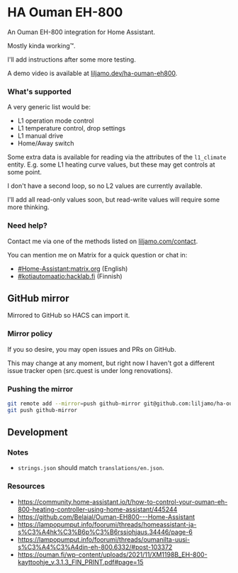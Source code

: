 # HA Ouman EH-800

An Ouman EH-800 integration for Home Assistant.

Mostly kinda working™.

I'll add instructions after some more testing.

A demo video is available at [liljamo.dev/ha-ouman-eh800](https://liljamo.dev/ha-ouman-eh800/).

### What's supported

A very generic list would be:
- L1 operation mode control
- L1 temperature control, drop settings
- L1 manual drive
- Home/Away switch

Some extra data is available for reading via the attributes of the `l1_climate`
entity. E.g. some L1 heating curve values, but these may get controls at some point.

I don't have a second loop, so no L2 values are currently available.

I'll add all read-only values soon, but read-write values will require some more
thinking.


### Need help?

Contact me via one of the methods listed on [liljamo.com/contact](https://liljamo.com/contact/).

You can mention me on Matrix for a quick question or chat in:
- [#Home-Assistant:matrix.org](https://matrix.to/#/#Home-Assistant:matrix.org) (English)
- [#kotiautomaatio:hacklab.fi](https://matrix.to/#/#kotiautomaatio:hacklab.fi) (Finnish)

## GitHub mirror

Mirrored to GitHub so HACS can import it.

### Mirror policy

If you so desire, you may open issues and PRs on GitHub.

This may change at any moment, but right now I haven't got a different issue
tracker open (src.quest is under long renovations).

### Pushing the mirror

```sh
git remote add --mirror=push github-mirror git@github.com:liljamo/ha-ouman-eh800.git
git push github-mirror
```

## Development

### Notes
- `strings.json` should match `translations/en.json`.

### Resources
- https://community.home-assistant.io/t/how-to-control-your-ouman-eh-800-heating-controller-using-home-assistant/445244
- https://github.com/Belaial/Ouman-EH800---Home-Assistant
- https://lampopumput.info/foorumi/threads/homeassistant-ja-s%C3%A4hk%C3%B6p%C3%B6rssiohjaus.34446/page-6
- https://lampopumput.info/foorumi/threads/oumanilta-uusi-s%C3%A4%C3%A4din-eh-800.6332/#post-103372
- https://ouman.fi/wp-content/uploads/2021/11/XM1198B_EH-800-kayttoohje_v.3.1.3_FIN_PRINT.pdf#page=15
